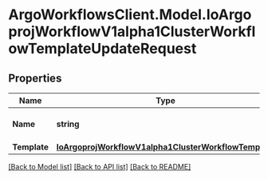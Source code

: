 # ArgoWorkflowsClient.Model.IoArgoprojWorkflowV1alpha1ClusterWorkflowTemplateUpdateRequest

## Properties

Name | Type | Description | Notes
------------ | ------------- | ------------- | -------------
**Name** | **string** | DEPRECATED: This field is ignored. | [optional] 
**Template** | [**IoArgoprojWorkflowV1alpha1ClusterWorkflowTemplate**](IoArgoprojWorkflowV1alpha1ClusterWorkflowTemplate.md) |  | [optional] 

[[Back to Model list]](../README.md#documentation-for-models) [[Back to API list]](../README.md#documentation-for-api-endpoints) [[Back to README]](../README.md)

